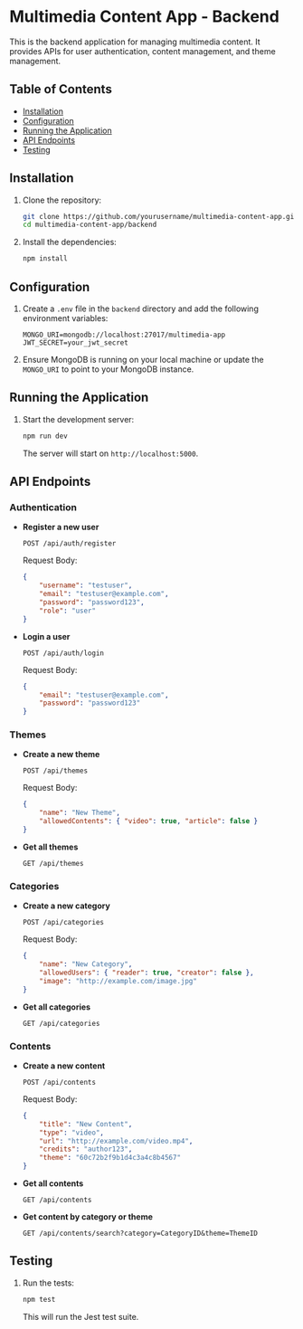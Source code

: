 # Multimedia Content App - Backend

This is the backend application for managing multimedia content. It provides APIs for user authentication, content management, and theme management.

## Table of Contents

- [Installation](#installation)
- [Configuration](#configuration)
- [Running the Application](#running-the-application)
- [API Endpoints](#api-endpoints)
- [Testing](#testing)

## Installation

1. Clone the repository:

    ```sh
    git clone https://github.com/yourusername/multimedia-content-app.git
    cd multimedia-content-app/backend
    ```

2. Install the dependencies:

    ```sh
    npm install
    ```

## Configuration

1. Create a `.env` file in the `backend` directory and add the following environment variables:

    ```env
    MONGO_URI=mongodb://localhost:27017/multimedia-app
    JWT_SECRET=your_jwt_secret
    ```

2. Ensure MongoDB is running on your local machine or update the `MONGO_URI` to point to your MongoDB instance.

## Running the Application

1. Start the development server:

    ```sh
    npm run dev
    ```

    The server will start on `http://localhost:5000`.

## API Endpoints

### Authentication

- **Register a new user**

    ```http
    POST /api/auth/register
    ```

    Request Body:

    ```json
    {
        "username": "testuser",
        "email": "testuser@example.com",
        "password": "password123",
        "role": "user"
    }
    ```

- **Login a user**

    ```http
    POST /api/auth/login
    ```

    Request Body:

    ```json
    {
        "email": "testuser@example.com",
        "password": "password123"
    }
    ```

### Themes

- **Create a new theme**

    ```http
    POST /api/themes
    ```

    Request Body:

    ```json
    {
        "name": "New Theme",
        "allowedContents": { "video": true, "article": false }
    }
    ```

- **Get all themes**

    ```http
    GET /api/themes
    ```

### Categories

- **Create a new category**

    ```http
    POST /api/categories
    ```

    Request Body:

    ```json
    {
        "name": "New Category",
        "allowedUsers": { "reader": true, "creator": false },
        "image": "http://example.com/image.jpg"
    }
    ```

- **Get all categories**

    ```http
    GET /api/categories
    ```

### Contents

- **Create a new content**

    ```http
    POST /api/contents
    ```

    Request Body:

    ```json
    {
        "title": "New Content",
        "type": "video",
        "url": "http://example.com/video.mp4",
        "credits": "author123",
        "theme": "60c72b2f9b1d4c3a4c8b4567"
    }
    ```

- **Get all contents**

    ```http
    GET /api/contents
    ```

- **Get content by category or theme**

    ```http
    GET /api/contents/search?category=CategoryID&theme=ThemeID
    ```

## Testing

1. Run the tests:

    ```sh
    npm test
    ```

    This will run the Jest test suite.
